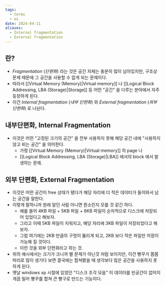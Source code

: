 ```yaml
---
tags:
  - terms
  - os
date: 2024-04-11
aliases:
  - Internal fragmentation
  - External fragmentation
---
```

## 란?

- *Fragmentation* (*단편화*) 라는 것은 공간 자체는 충분히 많이 남아있지만, 구조상 문제 때문에 그 공간을 사용할 수 없게 되는 문제이다.
- 따라서 [[Virtual Memory (Memory)|Virtual memory]] 나 [[Logical Block Addressing, LBA (Storage)|Storage]] 등 어떤 "공간" 을 다루는 분야에서 자주 등장하게 된다.
- 이건 *Internal fragmentation* (*내부 단편화*) 와 *External fragmentation* (*외부 단편화*) 로 나뉜다.

## 내부단편화, Internal Fragmentation

- 이것은 어떤 "고정된 크기의 공간" 을 전부 사용하지 못해 해당 공간 내에 "사용하지 않고 비는 공간" 을 의미한다.
	- 가령 [[Virtual Memory (Memory)|Virtual memory]] 의 page 나
	- [[Logical Block Addressing, LBA (Storage)|LBA]] 에서의 block 에서 발생하는 문제.

## 외부 단편화, External Fragmentation

- 이것은 어떤 공간이 free 상태가 됐다가 해당 자리에 더 작은 데이터가 들어와서 남는 공간을 말한다.
- 이렇게 말하니까 원래 알던 사람 아니면 뭔소린지 모를 것 같긴 하다.
	- 예를 들어 4KB 파일 + 5KB 파일 + 6KB 파일이 순차적으로 디스크에 저장되어 있었다고 해보자.
	- 그리고 이때 5KB 파일이 지워지고, 해당 자리에 3KB 파일이 저장되었다고 해보자.
	- 그럼 여기에는 2KB 만큼의 구멍이 뚫리게 되고, 2KB 보다 작은 파일만 저장이 가능해 질 것이다.
	- 이런 것을 외부 단편화라고 하는 것.
- 위의 예시에서는 크기가 크니까 별 문제가 아닌것 처럼 보이지만, 이건 빵꾸가 쫌쫌따리로 많이 생기다 보면 결국에는 합쳐봤을 때 생각보다 많은 공간을 사용하지 못하게 된다.
- 옛날 windows xp 시절에 있었던 "디스크 조각 모음" 이 데이터를 빈공간이 없어지게끔 밀어 빵꾸를 합쳐 큰 빵구로 만드는 기능이다.